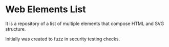 # Web Elements List

It is a repository of a list of multiple elements that compose HTML and SVG structure.

Initially was created to fuzz in security testing checks.
